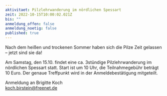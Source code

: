 ```yaml
---
aktivitaet: Pilzlehrwanderung im nördlichen Spessart
zeit: 2022-10-15T10:00:02.021Z
bis: ""
anmeldung_offen: false
anmeldung_noetig: false
published: true
---
```

Nach dem heißen und trockenen Sommer haben sich die Pilze Zeit gelassen – jetzt sind sie da!

Am Samstag, den 15.10. findet eine ca. 3stündige Pilzlehrwanderung im nördlichen Spessart statt. Start ist um 10 Uhr, die Teilnahmegebühr beträgt 10 Euro. Der genaue Treffpunkt wird in der Anmeldebestätigung mitgeteilt.

Anmeldung an Brigitte Koch\
[koch.birstein@freenet.de](koch.birstein@freenet.de)